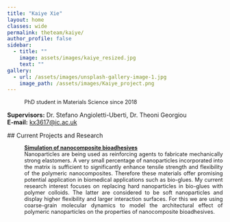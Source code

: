 ```yaml
---
title: "Kaiye Xie"
layout: home
classes: wide
permalink: theteam/kaiye/
author_profile: false
sidebar:
  - title: ""
    image: assets/images/kaiye_resized.jpg
    text: ""
gallery:
  - url: /assets/images/unsplash-gallery-image-1.jpg
    image_path: /assets/images/Kaiye_project.png
---
```


<p style="margin-left: 40px; font-size:90%"> PhD student in Materials Science since 2018 <br /> 
    
  <strong>Supervisors:</strong> Dr. Stefano Angioletti-Uberti, Dr. Theoni Georgiou <br />
  <strong>E-mail:</strong> <a href=""> kx3617@ic.ac.uk </a> <br /> 
  </p>
## Current Projects and Research
<p style="margin-left: 40px; font-size:90%" align="justify">  <a href="https://fionasander.github.io/softnanolab/research/nanomedicine/"><strong>Simulation of nanocomposite bioadhesives</strong> </a> <br /> Nanoparticles are being used as reinforcing agents to fabricate mechanically strong elastomers. A very small percentage of nanoparticles incorporated into the matrix is sufficient to significantly enhance tensile strength and flexibility of the polymeric nanocomposites. Therefore these materials offer promising potential application in biomedical applications such as bio-glues. My current research interest focuses on replacing hard nanoparticles in bio-glues with polymer colloids. The latter are considered to be soft nanoparticles and display higher flexibility and larger interaction surfaces. For this we are using coarse-grain molecular dynamics to model the architectural effect of polymeric nanoparticles on the properties of nanocomposite bioadhesives.  </p>



